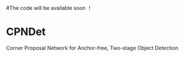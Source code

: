 #The code will be available soon ！

# CPNDet
Corner Proposal Network for Anchor-free, Two-stage Object Detection

